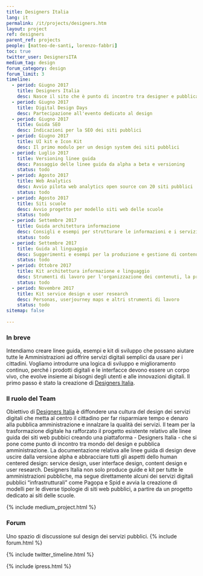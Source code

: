 ```yaml
---
title: Designers Italia
lang: it
permalink: /it/projects/designers.htm
layout: project
ref: designers
parent_ref: projects
people: [matteo-de-santi, lorenzo-fabbri]
toc: true
twitter_user: DesignersITA
medium_tag: design
forum_category: design
forum_limit: 3
timeline:
  - period: Giugno 2017
    title: Designers Italia
    desc: Nasce il sito che è punto di incontro tra designer e pubblica amministrazione
  - period: Giugno 2017
    title: Digital Design Days
    desc: Partecipazione all'evento dedicato al design
  - period: Giugno 2017
    title: Guida SEO
    desc: Indicazioni per la SEO dei siti pubblici
  - period: Giugno 2017
    title: UI kit e Icon Kit
    desc: Il primo modulo per un design system dei siti pubblici
  - period: Luglio 2017
    title: Versioning linee guida
    desc: Passaggio delle linee guida da alpha a beta e versioning
    status: todo
  - period: Agosto 2017
    title: Web Analytics
    desc: Avvio pilota web analytics open source con 20 siti pubblici
    status: todo
  - period: Agosto 2017
    title: Siti scuole
    desc: Avvio progetto per modello siti web delle scuole
    status: todo
  - period: Settembre 2017
    title: Guida architettura informazione
    desc: Consigli e esempi per strutturare le informazioni e i servizi nei siti pubblici
    status: todo
  - period: Settembre 2017
    title: Guida al linguaggio
    desc: Suggerimenti e esempi per la produzione e gestione di contenuti sui siti pubblici
    status: todo
  - period: Ottobre 2017
    title: Kit architettura informazione e linguaggio
    desc: Strumenti di lavoro per l'organizzazione dei contenuti, la produzione di wireframe e prototipi
    status: todo
  - period: Novembre 2017
    title: Kit service design e user research
    desc: Personas, userjourney maps e altri strumenti di lavoro 
    status: todo
sitemap: false    
    
---
```



### In breve
Intendiamo creare linee guida, esempi e kit di sviluppo che possano aiutare tutte le Amministrazioni ad  offrire servizi digitali semplici da usare per i cittadini. Vogliamo introdurre una logica di sviluppo e miglioramento continuo, perché i prodotti digitali e le interfacce devono essere un corpo vivo, che evolve insieme ai bisogni degli utenti e alle innovazioni digitali. Il primo passo è stato la creazione di [Designers Italia](https://designers.italia.it).

### Il ruolo del Team
Obiettivo di [Designers Italia](https://designers.italia.it) è diffondere una cultura del design dei servizi digitali che metta al centro il cittadino per far risparmiare tempo e denaro alla pubblica amministrazione e innalzare la qualità dei servizi.
Il team per la trasformazione digitale ha rafforzato il progetto esistente relativo alle linee guida dei siti web pubbici creando una piattaforma - Designers Italia - che si pone come punto di incontro tra mondo del design e pubblica amministrazione. La documentazione relativa alle linee guida di design deve uscire dalla versione alpha e abbracciare tutti gli aspetti dello human centered design: service design, user interface design, content design e user research. 
Designers Italia non solo produce guide e kit per tutte le amministrazioni pubbliche, ma segue direttamente alcuni dei servizi digitali pubblici “infrastrutturali” come Pagopa e Spid e avvia la creazione di modelli per le diverse tipologie di siti web pubblici, a partire da un progetto dedicato ai siti delle scuole.


{% include medium_project.html %}

### Forum 

Uno spazio di discussione sul design dei servizi pubblici. 
{% include forum.html %}

{% include twitter_timeline.html %}

{% include ipress.html %}
<div id="content-ipress" data-key="01e87bed-f52e-4d6d-af32-c4ea59fd300a" data-lang="it" data-size="100" data-tag="9"></div>
<script type="text/javascript" src="/js/ipress.js"></script>

